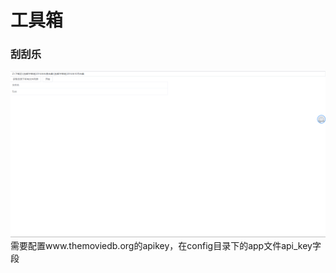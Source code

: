 # 工具箱
### 刮刮乐
![](./assets/20220505/README-1651748697062.png)
需要配置www.themoviedb.org的apikey，在config目录下的app文件api_key字段

